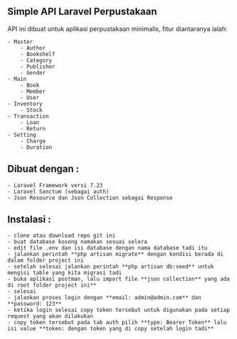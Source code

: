 ## Simple API Laravel Perpustakaan
API ini dibuat untuk aplikasi perpustakaan minimalis, fitur diantaranya ialah:

    - Master
        - Author
        - Bookshelf
        - Category
        - Publisher
        - Gender
    - Main
        - Book
        - Member
        - User
    - Inventory
        - Stock
    - Transaction
        - Loan
        - Return
    - Setting
        - Charge
        - Duration
        
        
## Dibuat dengan :

    - Laravel Framework versi 7.23
    - Laravel Sanctum (sebagai auth)
    - Json Resource dan Json Collection sebagai Response
    
## Instalasi :

    - clone atau download repo git ini
    - buat database kosong namakan sesuai selera
    - edit file .env dan isi database dengan nama database tadi itu
    - jalankan perintah **php artisan migrate** dengan kondisi berada di dalam folder project ini
    - setelah selesai jalankan perintah **php artisan db:seed** untuk mengisi table yang kita migrasi tadi
    - buka aplikasi postman, lalu import file **json collection** yang ada di root folder project ini**
    - selesai
    - jalankan proses login dengan **email: admin@admin.com** dan **password: 123**
    - ketika login selesai copy token tersebut untuk digunakan pada setiap request yang akan dilakukan 
    - copy token tersebut pada tab auth pilih **type: Bearer Token** lalu isi value **token: dengan token yang di copy setelah login tadi**
